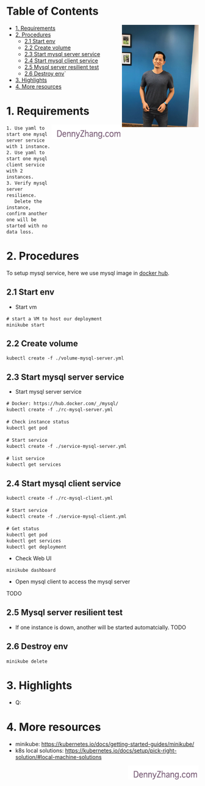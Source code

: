 Table of Contents
=================
<a href="https://www.dennyzhang.com"><img align="right" width="201" height="268" src="https://raw.githubusercontent.com/USDevOps/mywechat-slack-group/master/images/denny_201706.png"></a>

   * [1. Requirements](#1-requirements)
   * [2. Procedures](#2-procedures)
      * [2.1 Start env](#21-start-env)
      * [2.2 Create volume](#22-create-volume)
      * [2.3 Start mysql server service](#23-start-mysql-server-service)
      * [2.4 Start mysql client service](#24-start-mysql-client-service)
      * [2.5 Mysql server resilient test](#25-mysql-server-resilient-test)
      * [2.6 Destroy env](#26-destroy-env)`
   * [3. Highlights](#3-highlights)
   * [4. More resources](#4-more-resources)

# 1. Requirements
<a href="https://www.dennyzhang.com"><img align="right" width="185" height="37" src="https://raw.githubusercontent.com/USDevOps/mywechat-slack-group/master/images/dns_small.png"></a>
```
1. Use yaml to start one mysql server service with 1 instance.
2. Use yaml to start one mysql client service with 2 instances.
3. Verify mysql server resilience.
   Delete the instance, confirm another one will be started with no data loss.
```

# 2. Procedures

To setup mysql service, here we use mysql image in [docker hub](https://hub.docker.com/_/mysql/).

## 2.1 Start env
- Start vm
```
# start a VM to host our deployment
minikube start
```

## 2.2 Create volume
```
kubectl create -f ./volume-mysql-server.yml
```

## 2.3 Start mysql server service

- Start mysql server service
```
# Docker: https://hub.docker.com/_/mysql/
kubectl create -f ./rc-mysql-server.yml

# Check instance status
kubectl get pod

# Start service
kubectl create -f ./service-mysql-server.yml

# list service
kubectl get services
```

## 2.4 Start mysql client service
```
kubectl create -f ./rc-mysql-client.yml

# Start service
kubectl create -f ./service-mysql-client.yml

# Get status
kubectl get pod
kubectl get services
kubectl get deployment
```

- Check Web UI
```
minikube dashboard
```

- Open mysql client to access the mysql server

TODO

## 2.5 Mysql server resilient test
- If one instance is down, another will be started automatcially.
TODO

## 2.6 Destroy env
```
minikube delete
```

# 3. Highlights
- Q:

# 4. More resources
- minikube: https://kubernetes.io/docs/getting-started-guides/minikube/
- k8s local solutions: https://kubernetes.io/docs/setup/pick-right-solution/#local-machine-solutions

<a href="https://www.dennyzhang.com"><img align="right" width="185" height="37" src="https://raw.githubusercontent.com/USDevOps/mywechat-slack-group/master/images/dns_small.png"></a>
